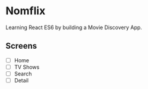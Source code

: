 # Nomflix

Learning React ES6 by building a Movie Discovery App.

## Screens

- [ ] Home
- [ ] TV Shows
- [ ] Search
- [ ] Detail